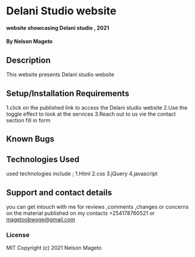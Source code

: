 # Delani Studio website
#### website showcasing Delani studio  , 2021
#### By Nelson Mageto
## Description
This website presents   Delani studio  website   
## Setup/Installation Requirements
1.click on the published link to access the Delani studio website 
2.Use the toggle effect to look at the services
3.Reach out to us vie the contact section fill in form 
## Known Bugs

## Technologies Used
 used technologies include ;
  1.Html
  2.css
  3.jQuery
  4.javascript


## Support and contact details
you can get intouch with me for reviews ,comments ,changes or concerns on the material published on my contacts 
+254178760521 or 
 magetoobwoge@gmail.com


### License
MIT 
Copyright (c) 2021 Nelson Mageto
  